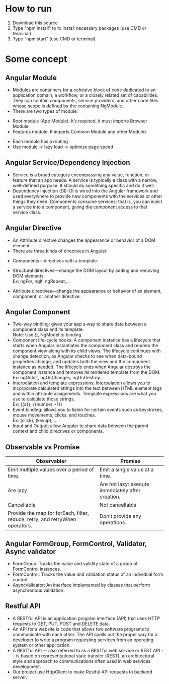 # How to run
1) Download this source
2) Type "npm install" to to install necessary packages (use CMD or terminal)
3) Type "npm start" (use CMD or terminal)

# Some concept

## Angular Module
- Modules are containers for a cohesive block of code dedicated to an application domain, a workflow, or a closely related set of capabilities. They can contain components, service providers, and other code files whose scope is defined by the containing NgModule.
- There are two types of module:
* Root module (App Module): It’s required, it must imports Browser Module
* Features module: It imports Common Module and other Modules
- Each module has a routing
- Use module -> lazy load -> optimize page speed
## Angular Service/Dependency Injection
- Service is a broad category encompassing any value, function, or feature that an app needs. A service is typically a class with a narrow, well-defined purpose. It should do something specific and do it well.
- Dependency injection (DI): DI is wired into the Angular framework and used everywhere to provide new components with the services or other things they need. Components consume services; that is, you can inject a service into a component, giving the component access to that service class.
## Angular Directive
- An Attribute directive changes the appearance or behavior of a DOM element
- There are three kinds of directives in Angular:
* Components—directives with a template.
+ Structural directives—change the DOM layout by adding and removing DOM elements.
<br>Ex: ngFor, ngIf, ngRepeat,...
- Attribute directives—change the appearance or behavior of an element, component, or another directive.
## Angular Component
- Two-way binding: gives your app a way to share data between a component class and its template.
<br> Note: Use [], NgModel to binding
- Component life-cycle hooks: A component instance has a lifecycle that starts when Angular instantiates the component class and renders the component view along with its child views. The lifecycle continues with change detection, as Angular checks to see when data-bound properties change, and updates both the view and the component instance as needed. The lifecycle ends when Angular destroys the component instance and removes its rendered template from the DOM. 
<br>Ex: ngOnInit, ngOnChanges, ngOnDestroy...
- Interpolation and template expressions: Interpolation allows you to incorporate calculated strings into the text between HTML element tags and within attribute assignments. Template expressions are what you use to calculate those strings.
<br>Ex: {{a}}, {{number +1}}
- Event binding: allows you to listen for certain events such as keystrokes, mouse movements, clicks, and touches.
<br>Ex: (click), (keyup), …
- Input and Output: allow Angular to share data between the parent context and child directives or components. 
## Observable vs Promise
| Observabler  | Promise |
| ------------- | ------------- |
| Emit multiple values over a period of time.  | 	Emit a single value at a time.  |
| Are lazy  | Are not lazy: execute immediately after creation.  |
| Cancellable   | 	Not cancellable   |
| Provide the map for forEach, filter, reduce, retry, and retryWhen operators.  | Don’t provide any operations.  |
## Angular FormGroup, FormControl, Validator, Async validator
- FormGroup: Tracks the value and validity state of a group of FormControl instances.
- FormControl: Tracks the value and validation status of an individual form control.
- AsyncValidator: An interface implemented by classes that perform asynchronous validation.
## Restful API
- A RESTful API is an application program interface (API) that uses HTTP requests to GET, PUT, POST and DELETE data.
- An API for a website is code that allows two software programs to communicate with each other. The API spells out the proper way for a developer to write a program requesting services from an operating system or other application.
- A RESTful API -- also referred to as a RESTful web service or REST API -- is based on representational state transfer (REST), an architectural style and approach to communications often used in web services development.
- Our project use HttpClient to make Restful API requests to backend server.
